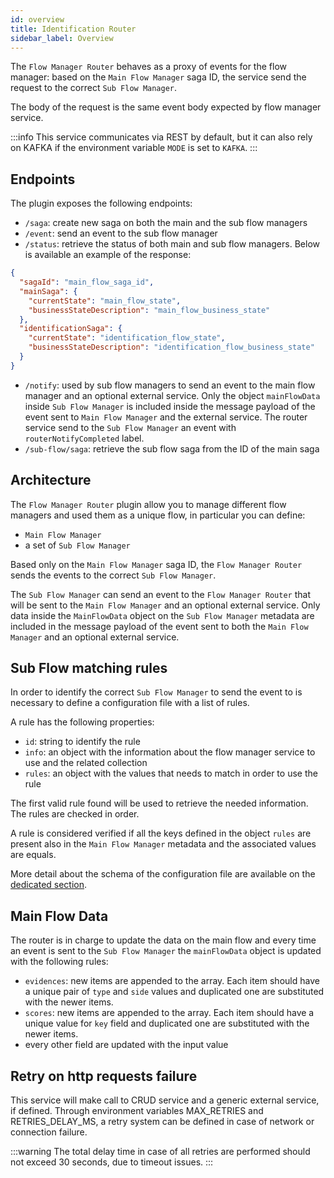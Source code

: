 ```yaml
---
id: overview
title: Identification Router
sidebar_label: Overview
---
```

The `Flow Manager Router` behaves as a proxy of events for the flow manager: based on the `Main Flow Manager` saga ID, the service send the request to the correct `Sub Flow Manager`.

The body of the request is the same event body expected by flow manager service.

:::info
This service communicates via REST by default, but it can also rely on KAFKA if the environment variable `MODE` is set to `KAFKA`.
:::

## Endpoints

The plugin exposes the following endpoints:
- `/saga`: create new saga on both the main and the sub flow managers
- `/event`: send an event to the sub flow manager
- `/status`: retrieve the status of both main and sub flow managers. Below is available an example of the response:
```json
{
  "sagaId": "main_flow_saga_id",
  "mainSaga": {
    "currentState": "main_flow_state",
    "businessStateDescription": "main_flow_business_state"
  },
  "identificationSaga": {
    "currentState": "identification_flow_state",
    "businessStateDescription": "identification_flow_business_state"
  }
}
```
- `/notify`: used by sub flow managers to send an event to the main flow manager and an optional external service. Only the object `mainFlowData` inside `Sub Flow Manager` is included inside the message payload of the event sent to `Main Flow Manager` and the external service.
The router service send to the `Sub Flow Manager` an event with `routerNotifyCompleted` label.
- `/sub-flow/saga`: retrieve the sub flow saga from the ID of the main saga

## Architecture
The `Flow Manager Router` plugin allow you to manage different flow managers and used them as a unique flow, in particular you can define:
- `Main Flow Manager`
- a set of `Sub Flow Manager`

Based only on the `Main Flow Manager` saga ID, the  `Flow Manager Router` sends the events to the correct `Sub Flow Manager`.

The `Sub Flow Manager` can send an event to the `Flow Manager Router` that will be sent to the `Main Flow Manager` and an optional external service. 
Only data inside the `MainFlowData` object on the `Sub Flow Manager` metadata are included in the message payload of the event sent to both the `Main Flow Manager` and an optional external service.

## Sub Flow matching rules
In order to identify the correct `Sub Flow Manager` to send the event to is necessary to define a configuration file with a list of rules. 

A rule has the following properties:
- `id`: string to identify the rule
- `info`: an object with the information about the flow manager service to use and the related collection
- `rules`: an object with the values that needs to match in order to use the rule

The first valid rule found will be used to retrieve the needed information. The rules are checked in order.

A rule is considered verified if all the keys defined in the object `rules` are present also in the `Main Flow Manager` metadata and the associated values are equals.

More detail about the schema of the configuration file are available on the [dedicated section](./20_configuration.md).

## Main Flow Data
The router is in charge to update the data on the main flow and every time an event is sent to the `Sub Flow Manager` the `mainFlowData` object is updated with the following rules:
- `evidences`: new items are appended to the array. Each item should have a unique pair of `type` and `side` values and duplicated one are substituted with the newer items.
- `scores`: new items are appended to the array. Each item should have a unique value for `key` field and duplicated one are substituted with the newer items.
- every other field are updated with the input value

## Retry on http requests failure
This service will make call to CRUD service and a generic external service, if defined.
Through environment variables MAX_RETRIES and RETRIES_DELAY_MS, a retry system can be defined in case of network or connection failure.

:::warning
The total delay time in case of all retries are performed should not exceed 30 seconds, due to timeout issues.
:::

